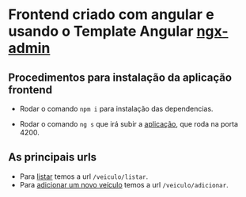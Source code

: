 # Frontend criado com angular e usando o Template Angular [ngx-admin](https://akveo.github.io/ngx-admin?utm_campaign=ngx_admin%20-%20home%20-%20ngx_admin%20github%20readme&utm_source=ngx_admin_material&utm_medium=referral&utm_content=github_readme)

## Procedimentos para instalação da aplicação frontend

- Rodar o comando `npm i` para instalação das dependencias.

- Rodar o comando `ng s` que irá subir a [aplicação](http://localhost:4200), que roda na porta 4200.

## As principais urls

- Para [listar](http://localhost:4200/veiculo/listar) temos a url `/veiculo/listar`.
- Para [adicionar um novo veículo](http://localhost:4200/veiculo/adicionar) temos a url `/veiculo/adicionar`.
